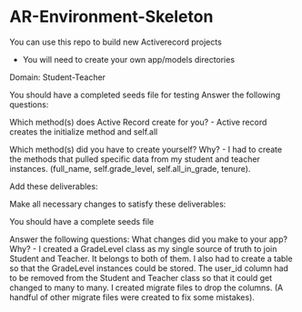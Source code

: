 # AR-Environment-Skeleton

You can use this repo to build new Activerecord projects

* You will need to create your own app/models directories


Domain: Student-Teacher

<!-- - A Student has a first_name (string)
- A Student has a last_name (string)
- A Student has a grade_level (string), for ex: "first", "second", "third", etc...
- Student#full_name should return the first and last name of the student in one string, for ex: "Ian Grubb" -->
<!-- - Student#grade_level should return the student's grade level -->
<!-- - Student.all should return a list of all students -->
<!-- - Student.all_in_grade should receive an argument of a grade, ex: "first", and return all students who are in that grade -->

<!-- - A Teacher has a last_name (string)
- A Teacher has a grade_level (string)
- A Teacher has a years_of_experience (integer) -->
<!-- - Teacher#tenure should return true if a teacher has taught more than 5 years, otherwise false -->

You should have a completed seeds file for testing
Answer the following questions:

Which method(s) does Active Record create for you?
    - Active record creates the initialize method and self.all

Which method(s) did you have to create yourself? Why? 
    - I had to create the methods that pulled specific data from my student and teacher instances. (full_name, self.grade_level, self.all_in_grade, tenure).

Add these deliverables:

<!-- - A Student belongs to a Teacher -->
<!-- - Student#teacher should return the teacher that student belongs to
- Teacher#students should return a list of all the students that belong to this teacher -->

Make all necessary changes to satisfy these deliverables: 
<!-- - A Student has many Teachers through GradeLevel
- A Teacher has many Students through GradeLevel -->

You should have a complete seeds file 

Answer the following questions:
What changes did you make to your app? Why? 
    - I created a GradeLevel class as my single source of truth to join Student and Teacher. It belongs to both of them. I also had to create a table so that the GradeLevel instances could be stored. The user_id column had to be removed from the Student and Teacher class so that it could get changed to many to many. I created migrate files to drop the columns. (A handful of other migrate files were created to fix some mistakes).
